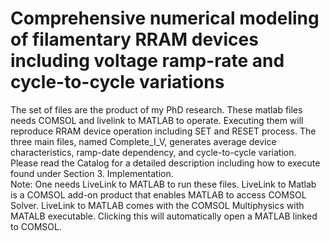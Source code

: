 # Comprehensive numerical modeling of filamentary RRAM devices including voltage ramp-rate and cycle-to-cycle variations
The set of files are the product of my PhD research. These matlab files needs COMSOL and livelink to MATLAB to operate. 
Executing them will reproduce RRAM device operation including SET and RESET process. 
The three main files, named Complete_I_V, generates average device characteristics, ramp-date dependency, and cycle-to-cycle variation. 
Please read the Catalog for a detailed description including how to execute found under Section 3. Implementation.  
Note: One needs LiveLink to MATLAB to run these files. LiveLink to Matlab is a COMSOL add-on product that enables MATLAB to access COMSOL Solver.
LiveLink to MATLAB comes with the COMSOL Multiphysics with MATALB executable. Clicking this will automatically open a MATLAB linked to COMSOL.
